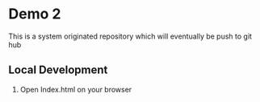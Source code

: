 # Demo 2

This is a system originated repository which will eventually be push to git hub

## Local Development

1. Open Index.html on your browser
